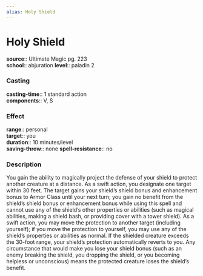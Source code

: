 ```yaml
---
alias: Holy Shield
---
```


# Holy Shield 

**source**:: Ultimate Magic pg. 223  
**school**:: abjuration
**level**:: paladin 2

### Casting 

**casting-time**:: 1 standard action  
**components**:: V, S

### Effect 

**range**:: personal  
**target**:: you  
**duration**:: 10 minutes/level  
**saving-throw**:: none
**spell-resistance**:: no

### Description 

You gain the ability to magically project the defense of your shield to protect another creature at a distance. As a swift action, you designate one target within 30 feet. The target gains your shield’s shield bonus and enhancement bonus to Armor Class until your next turn; you gain no benefit from the shield’s shield bonus or enhancement bonus while using this spell and cannot use any of the shield’s other properties or abilities (such as magical abilities, making a shield bash, or providing cover with a tower shield). As a swift action, you may move the protection to another target (including yourself); if you move the protection to yourself, you may use any of the shield’s properties or abilities as normal. If the shielded creature exceeds the 30-foot range, your shield’s protection automatically reverts to you. Any circumstance that would make you lose your shield bonus (such as an enemy breaking the shield, you dropping the shield, or you becoming helpless or unconscious) means the protected creature loses the shield’s benefit.
